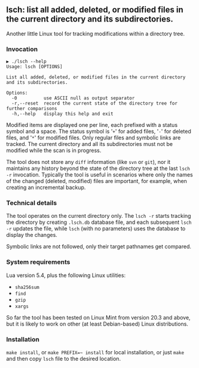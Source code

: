 ## lsch: list all added, deleted, or modified files in the current directory and its subdirectories.

Another little Linux tool for tracking modifications within a directory tree.

### Invocation
```
▶ ./lsch --help
Usage: lsch [OPTIONS]

List all added, deleted, or modified files in the current directory and its subdirectories.

Options:
  -0          use ASCII null as output separator
  -r,--reset  record the current state of the directory tree for further comparisons
  -h,--help   display this help and exit
```

Modified items are displayed one per line, each prefixed with a status symbol and a space.
The status symbol is '`+`' for added files, '`-`' for deleted files, and '`*`' for modified
files.  Only regular files and symbolic links are tracked. The current directory and all its
subdirectories must not be modified while the scan is in progress.

The tool does not store any `diff` information (like `svn` or `git`), nor it maintains any
history beyond the state of the directory tree at the last `lsch -r` invocation. Typically
the tool is useful in scenarios where only the names of the changed (deleted, modified) files
are important, for example, when creating an incremental backup.

### Technical details
The tool operates on the current directory only. The `lsch -r` starts tracking the directory by
creating `.lsch.db` database file, and each subsequent `lsch -r` updates the file, while `lsch`
(with no parameters) uses the database to display the changes.

Symbolic links are not followed, only their target pathnames get compared.

### System requirements
Lua version 5.4, plus the following Linux utilities:
* `sha256sum`
* `find`
* `gzip`
* `xargs`

So far the tool has been tested on Linux Mint from version 20.3 and above, but it is likely to work
on other (at least Debian-based) Linux distributions.

### Installation
`make install`, or `make PREFIX=~ install` for local installation, or just `make` and then copy
`lsch` file to the desired location.
